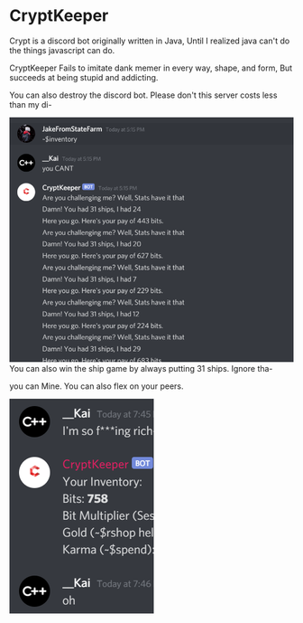 # CryptKeeper
Crypt is a discord bot originally written in Java, Until I realized java can't do the things javascript can do. 

CryptKeeper Fails to imitate dank memer in every way, shape, and form, But succeeds at being stupid and addicting.

You can also destroy the discord bot. Please don't this server costs less than my di-

![img.png](img.png)
You can also win the ship game by always putting 31 ships. Ignore tha-

you can Mine. You can also flex on your peers.

![img_1.png](img_1.png)